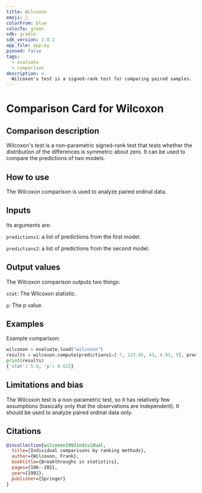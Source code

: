 ```yaml
---
title: Wilcoxon
emoji: 🤗
colorFrom: blue
colorTo: green
sdk: gradio
sdk_version: 3.0.2
app_file: app.py
pinned: false
tags:
  - evaluate
  - comparison
description: >-
  Wilcoxon's test is a signed-rank test for comparing paired samples.
---
```


# Comparison Card for Wilcoxon

## Comparison description

Wilcoxon's test is a non-parametric signed-rank test that tests whether the distribution of the differences is symmetric about zero. It can be used to compare the predictions of two models.

## How to use

The Wilcoxon comparison is used to analyze paired ordinal data.

## Inputs

Its arguments are:

`predictions1`: a list of predictions from the first model.

`predictions2`: a list of predictions from the second model.

## Output values

The Wilcoxon comparison outputs two things:

`stat`: The Wilcoxon statistic.

`p`: The p value.

## Examples

Example comparison:

```python
wilcoxon = evaluate.load("wilcoxon")
results = wilcoxon.compute(predictions1=[-7, 123.45, 43, 4.91, 5], predictions2=[1337.12, -9.74, 1, 2, 3.21])
print(results)
{'stat': 5.0, 'p': 0.625}
```

## Limitations and bias

The Wilcoxon test is a non-parametric test, so it has relatively few assumptions (basically only that the observations are independent). It should be used to analyze paired ordinal data only.

## Citations

```bibtex
@incollection{wilcoxon1992individual,
  title={Individual comparisons by ranking methods},
  author={Wilcoxon, Frank},
  booktitle={Breakthroughs in statistics},
  pages={196--202},
  year={1992},
  publisher={Springer}
}
```
